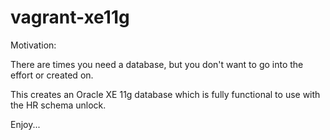 vagrant-xe11g
=============

Motivation:

There are times you need a database, but you don't want to go into the effort or created on.

This creates an Oracle XE 11g database which is fully functional to use with the HR schema unlock.

Enjoy...


